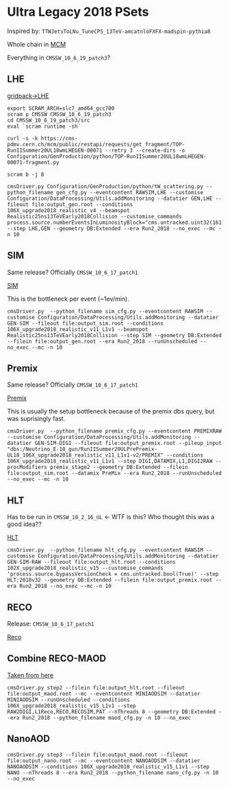 # Ultra Legacy 2018 PSets

Inspired by: `TTWJetsToLNu_TuneCP5_13TeV-amcatnloFXFX-madspin-pythia8`

Whole chain in [MCM](https://cms-pdmv.cern.ch/mcm/chained_requests?prepid=TOP-chain_RunIISummer20UL18wmLHEGEN_flowRunIISummer20UL18SIM_flowRunIISummer20UL18DIGIPremix_flowRunIISummer20UL18HLT_flowRunIISummer20UL18RECO_flowRunIISummer20UL18MiniAODv2-00049&page=0&shown=15)

Everything in `CMSSW_10_6_19_patch3`?

## LHE

[gridpack->LHE](https://cms-pdmv.cern.ch/mcm/public/restapi/requests/get_test/TOP-RunIISummer20UL18wmLHEGEN-00071)

```
export SCRAM_ARCH=slc7_amd64_gcc700
scram p CMSSW CMSSW_10_6_19_patch3
cd CMSSW_10_6_19_patch3/src
eval `scram runtime -sh`

curl -s -k https://cms-pdmv.cern.ch/mcm/public/restapi/requests/get_fragment/TOP-RunIISummer20UL18wmLHEGEN-00071 --retry 3 --create-dirs -o Configuration/GenProduction/python/TOP-RunIISummer20UL18wmLHEGEN-00071-fragment.py

scram b -j 8

cmsDriver.py Configuration/GenProduction/python/tW_scattering.py --python_filename gen_cfg.py --eventcontent RAWSIM,LHE --customise Configuration/DataProcessing/Utils.addMonitoring --datatier GEN,LHE --fileout file:output_gen.root --conditions 106X_upgrade2018_realistic_v4 --beamspot Realistic25ns13TeVEarly2018Collision --customise_commands process.source.numberEventsInLuminosityBlock="cms.untracked.uint32(161)" --step LHE,GEN --geometry DB:Extended --era Run2_2018 --no_exec --mc -n 10
```

## SIM

Same release? Officially `CMSSW_10_6_17_patch1`

[SIM](https://cms-pdmv.cern.ch/mcm/public/restapi/requests/get_test/TOP-RunIISummer20UL18SIM-00119)

This is the bottleneck per event (~1ev/min).

```
cmsDriver.py  --python_filename sim_cfg.py --eventcontent RAWSIM --customise Configuration/DataProcessing/Utils.addMonitoring --datatier GEN-SIM --fileout file:output_sim.root --conditions 106X_upgrade2018_realistic_v11_L1v1 --beamspot Realistic25ns13TeVEarly2018Collision --step SIM --geometry DB:Extended --filein file:output_gen.root --era Run2_2018 --runUnscheduled --no_exec --mc -n 10
```

## Premix

Same release? Officially `CMSSW_10_6_17_patch1`

[Premix](https://cms-pdmv.cern.ch/mcm/public/restapi/requests/get_test/TOP-RunIISummer20UL18DIGIPremix-00119)

This is usually the setup bottleneck because of the premix dbs query, but was suprisingly fast.

```
cmsDriver.py  --python_filename premix_cfg.py --eventcontent PREMIXRAW --customise Configuration/DataProcessing/Utils.addMonitoring --datatier GEN-SIM-DIGI --fileout file:output_premix.root --pileup_input "dbs:/Neutrino_E-10_gun/RunIISummer20ULPrePremix-UL18_106X_upgrade2018_realistic_v11_L1v1-v2/PREMIX" --conditions 106X_upgrade2018_realistic_v11_L1v1 --step DIGI,DATAMIX,L1,DIGI2RAW --procModifiers premix_stage2 --geometry DB:Extended --filein file:output_sim.root --datamix PreMix --era Run2_2018 --runUnscheduled --no_exec --mc -n 10
```

## HLT

Has to be run in `CMSSW_10_2_16_UL` <- WTF is this? Who thought this was a good idea??

[HLT](https://cms-pdmv.cern.ch/mcm/public/restapi/requests/get_test/TOP-RunIISummer20UL18HLT-00119)

```
cmsDriver.py  --python_filename hlt_cfg.py --eventcontent RAWSIM --customise Configuration/DataProcessing/Utils.addMonitoring --datatier GEN-SIM-RAW --fileout file:output_hlt.root --conditions 102X_upgrade2018_realistic_v15 --customise_commands 'process.source.bypassVersionCheck = cms.untracked.bool(True)' --step HLT:2018v32 --geometry DB:Extended --filein file:output_premix.root --era Run2_2018 --no_exec --mc -n 10
```

## RECO

Release: `CMSSW_10_6_17_patch1`

[Reco](https://cms-pdmv.cern.ch/mcm/public/restapi/requests/get_test/TOP-RunIISummer20UL18RECO-00119)


## Combine RECO-MAOD

[Taken from here](https://twiki.cern.ch/twiki/bin/view/CMS/PdmVLegacy2018Analysis)

```
cmsDriver.py step2 --filein file:output_hlt.root --fileout file:output_maod.root --mc --eventcontent MINIAODSIM --datatier MINIAODSIM --runUnscheduled --conditions 106X_upgrade2018_realistic_v15_L1v1 --step RAW2DIGI,L1Reco,RECO,RECOSIM,PAT --nThreads 8 --geometry DB:Extended --era Run2_2018 --python_filename maod_cfg.py -n 10 --no_exec
```

## NanoAOD

```
cmsDriver.py step3 --filein file:output_maod.root --fileout file:output_nano.root --mc --eventcontent NANOAODSIM --datatier NANOAODSIM --conditions 106X_upgrade2018_realistic_v15_L1v1 --step NANO --nThreads 8 --era Run2_2018 --python_filename nano_cfg.py -n 10 --no_exec
```
